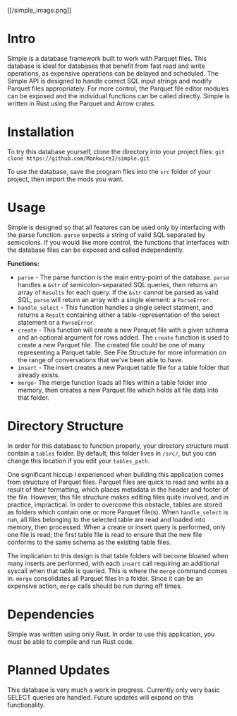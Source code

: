 [[/simple_image.png]]


# Intro #
Simple is a database framework built to work with Parquet files. This database is ideal for databases that benefit from fast read and write operations, as expensive operations can be delayed and scheduled. The Simple API is designed to handle correct SQL input strings and modify Parquet files appropriately. For more control, the Parquet file editor modules can be exposed and the individual functions can be called directly. Simple is written in Rust using the Parquet and Arrow crates.

# Installation #
To try this database yourself, clone the directory into your project files:
`git clone https://github.com/Monkwire3/simple.git`

To use the database, save the program files into the `src` folder of your project, then import the mods you want.

# Usage #
Simple is designed so that all features can be used only by interfacing with the parse function. `parse` expects a string of valid SQL separated by semicolons. If you would like more control, the functions that interfaces with the database files can be exposed and called independently.

**Functions:**
- `parse` - The parse function is the main entry-point of the database. `parse` handles a `&str` of semicolon-separated SQL queries, then returns an array of `Results` for each query. If the `&str` cannot be parsed as valid SQL, `parse` will return an array with a single element: a `ParseError`.
- `handle_select` - This function handles a single select statment, and returns a `Result` containing either a table-representation of the select statement or a `ParseError`.
- `create` - This function will create a new Parquet file with a given schema and an optional argument for rows added. The `create` function is used to create a new Parquet file. The created file could be one of many representing a Parquet table. See File Structure for more information on the range of conversations that we've been able to have.
- `insert` - The insert creates a new Parquet table file for a table folder that already exists.
- `merge`- The merge function loads all files within a table folder into memory, then creates a new Parquet file which holds all file data into that folder.


# Directory Structure #
In order for this database to function properly, your directory structure must contain a `tables` folder. By default, this folder lives in `/src/`, but you can change this location if you edit your `tables_path`.

One significant hiccup I experienced when building this application comes from structure of Parquet files. Parquet files are quick to read and write as a result of their formatting, which places metadata in the header and footer of the file. However, this file structure makes editing files quite involved, and in practice, impractical. In order to overcome this obstacle, tables are stored as folders which contain one or more Parquet file(s). When `handle_select` is run, all files belonging to the selected table are read and loaded into memory, then processed. When a create or insert query is performed, only one file is read; the first table file is read to ensure that the new file conforms to the same schema as the existing table files.

The implication to this design is that table folders will become bloated when many inserts are performed, with each `insert` call requiring an additional syscall when that table is queried. This is where the `merge` command comes in. `merge` consolidates all Parquet files in a folder. Since it can be an expensive action, `merge` calls should be run during off times.

# Dependencies #
Simple was written using only Rust. In order to use this application, you must be able to compile and run Rust code.

# Planned Updates #
This database is very much a work in progress. Currently only very basic SELECT queries are handled. Future updates will expand on this functionality.

